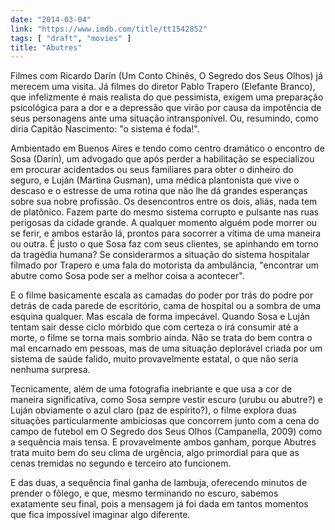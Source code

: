 ```yaml
---
date: "2014-03-04"
link: "https://www.imdb.com/title/tt1542852"
tags: [ "draft", "movies" ]
title: "Abutres"
---
```

Filmes com Ricardo Darín (Um Conto Chinês, O Segredo dos Seus Olhos) já merecem uma visita. Já filmes do diretor Pablo Trapero (Elefante Branco), que infelizmente é mais realista do que pessimista, exigem uma preparação psicológica para a dor e a depressão que virão por causa da impotência de seus personagens ante uma situação intransponível. Ou, resumindo, como diria Capitão Nascimento: "o sistema é foda!".

Ambientado em Buenos Aires e tendo como centro dramático o encontro de Sosa (Darín), um advogado que após perder a habilitação se especializou em procurar acidentados ou seus familiares para obter o dinheiro do seguro, e Luján (Martina Gusman), uma médica plantonista que vive o descaso e o estresse de uma rotina que não lhe dá grandes esperanças sobre sua nobre profissão. Os desencontros entre os dois, aliás, nada tem de platônico. Fazem parte do mesmo sistema corrupto e pulsante nas ruas perigosas da cidade grande. A qualquer momento alguém pode morrer ou se ferir, e ambos estarão lá, prontos para socorrer a vítima de uma maneira ou outra. É justo o que Sosa faz com seus clientes, se apinhando em torno da tragédia humana? Se considerarmos a situação do sistema hospitalar filmado por Trapero e uma fala do motorista da ambulância, "encontrar um abutre como Sosa pode ser a melhor coisa a acontecer".

E o filme basicamente escala as camadas do poder por trás do podre por detrás de cada parede de escritório, cama de hospital ou a sombra de uma esquina qualquer. Mas escala de forma impecável. Quando Sosa e Luján tentam sair desse ciclo mórbido que com certeza o irá consumir até a morte, o filme se torna mais sombrio ainda. Não se trata do bem contra o mal encarnado em pessoas, mas de uma situação deplorável criada por um sistema de saúde falido, muito provavelmente estatal, o que não seria nenhuma surpresa.

Tecnicamente, além de uma fotografia inebriante e que usa a cor de maneira significativa, como Sosa sempre vestir escuro (urubu ou abutre?) e Luján obviamente o azul claro (paz de espírito?), o filme explora duas situações particularmente ambiciosas que concorrem junto com a cena do campo de futebol em O Segredo dos Seus Olhos (Campanella, 2009) como a sequência mais tensa. E provavelmente ambos ganham, porque Abutres trata muito bem do seu clima de urgência, algo primordial para que as cenas tremidas no segundo e terceiro ato funcionem.

E das duas, a sequência final ganha de lambuja, oferecendo minutos de prender o fôlego, e que, mesmo terminando no escuro, sabemos exatamente seu final, pois a mensagem já foi dada em tantos momentos que fica impossível imaginar algo diferente.
